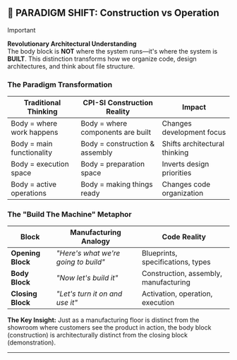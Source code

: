 ## 🎯 PARADIGM SHIFT: Construction vs Operation

> [!IMPORTANT]
> **Revolutionary Architectural Understanding**  
> The body block is **NOT** where the system runs—it's where the system is **BUILT**. This distinction transforms how we organize code, design architectures, and think about file structure.

### The Paradigm Transformation

| **Traditional Thinking**  | **CPI-SI Construction Reality**   | **Impact**                    |
| ------------------------- | --------------------------------- | ----------------------------- |
| Body = where work happens | Body = where components are built | Changes development focus     |
| Body = main functionality | Body = construction & assembly    | Shifts architectural thinking |
| Body = execution space    | Body = preparation space          | Inverts design priorities     |
| Body = active operations  | Body = making things ready        | Changes code organization     |

### The "Build The Machine" Metaphor

| **Block**         | **Manufacturing Analogy**            | **Code Reality**                      |
| ----------------- | ------------------------------------ | ------------------------------------- |
| **Opening Block** | *"Here's what we're going to build"* | Blueprints, specifications, types     |
| **Body Block**    | *"Now let's build it"*               | Construction, assembly, manufacturing |
| **Closing Block** | *"Let's turn it on and use it"*      | Activation, operation, execution      |

**The Key Insight:** Just as a manufacturing floor is distinct from the showroom where customers see the product in action, the body block (construction) is architecturally distinct from the closing block (demonstration).

---

